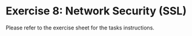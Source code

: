 # Exercise 8: Network Security (SSL)

Please refer to the exercise sheet for the tasks instructions.
